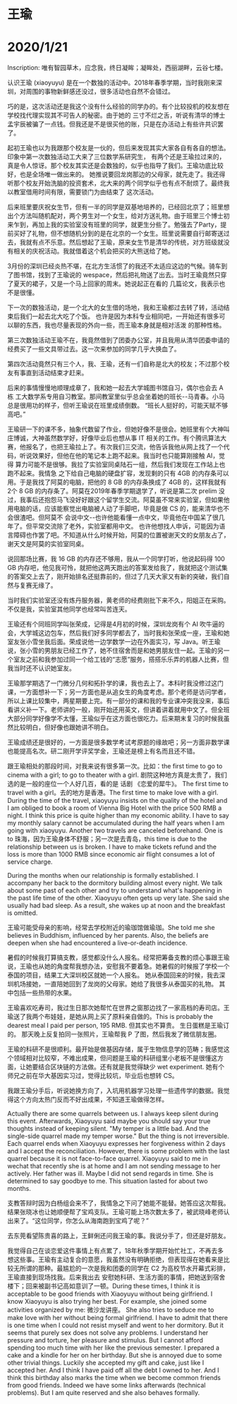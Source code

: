 # 王瑜
# 2020/1/21
Inscription: 唯有智园草木，应念我，终日凝眸；凝眸处，西丽湖畔，云谷七楼。

认识王瑜 (xiaoyuyu) 是在一个数独的活动中。2018年春季学期，当时我刚来深圳，对周围的事物新鲜感还没过，很多活动也自然不会错过。

巧的是，这次活动还是我这个没有什么经验的同学办的。有个比较投机的校友想在学校找代理实现其不可告人的秘密。由于她的
三寸不烂之舌，听说有清华的博士孟宇辰被骗了一点钱。但我还是不是很买他的账，只是在办活动上有些许共识罢了。

起初王瑜也以为我跟那个校友是一伙的，但后来发现其实大家各自有各自的想法。印象中第一次数独活动工大来了三位数学系研究生，
有两个还是王瑜拉过来的，真是令人惊讶。那个校友其实还是会数独的，似乎也指导了我们。王瑜功底比较好，也是全场唯一做出来的。
她推说要回龙岗那边的父母家，就先走了。我还得听那个校友开始洗脑的投资套术，北大来的两个同学似乎也有点不耐烦了。最终我以教室借用时间有限，需要锁门为由结束了
这次活动。

后来班里要庆祝女生节，但有一半的同学是双基地培养的，已经回北京了；班里想出个方法叫随机配对，两个男生对一个女生，给对方送礼物。由于班里三个博士初来乍到，再加上我的实验室没有班里的同学，就更生分些了。勉强去了Party，提前买好了礼物，但不想随机分到的是在北京的一个女生。班里说需要自行邮寄送过去，我就有点不乐意。然后想起了王瑜，原来女生节是清华的传统，对方班级就没有相关的庆祝活动。我就借着这个机会把买的大熊送给了她。

3月份的深圳已经炎热不堪，在北方生活惯了的我还不太适应这边的气候。骑车到了图书馆，找到了王瑜说的 wespace，然后把礼物送了出去。当时王瑜竟然只穿了夏天的裙子，又是一个马上回家的周末。她说起正在看的
几篇论文，我表示也不是很懂。

下一次的数独活动，是一个北大的女生借的场地，我和王瑜都过去转了转，活动结束后我们一起去北大吃了个饭。
也许是因为本科专业相同吧，一开始还有很多可以聊的东西，我也尽量表现的外向一些，而王瑜本身就是相对活泼
的那种性格。

第三次数独活动王瑜不在，我竟然借到了团委办公室，并且我用从清华团委申请的经费买了一些文具带过去。这一次来参加的同学几乎大换血了。

第四次活动竟然只有三个人，我、王瑜，还有一们自称是北大的校友；不过那个校友有事直到活动结束才赶来。

后来的事情慢慢地顺理成章了，我和她一起去大学城图书馆自习，偶尔也会去 A 栋 工大数学系专用自习教室。那间教室里似乎总会坐着她的班长--马青春。小马总是很用功的样子，但听王瑜说在班里成绩倒数。
“班长人挺好的，可能天赋不够高吧。”

王瑜研一下的课不多，抽象代数留了作业，但她好像不是很会。她班里有个大神叫庄博诚，大神虽然数学好，好像毕业后也想从事 IT 相关的工作。有个腾讯算法大赛，他报名了，也把王瑜拉上了。有次我们三交流，他告诉我他从网上找了一个代码，听说效果好，但他在他的笔记本上跑不起来。我当时也只能算刚接触 AI，觉得
算力可能不是很够。我拉了实验室同桌陆石一组，然后我们发现在工作站上也跑不起来。我情急
之下给自己电脑的硬盘扩容，发现剩的只有 4GB 的内存条可以用。于是我找了阿莫的电脑，把他的 8 GB
的内存条换成了 4GB 的，这样我就有 2个 8 GB 的内存条了。阿莫在2019年春季学期退学了，听说是第二次 prelim 没过，我事后还抱怨马飞没好好跟这个留学生交流。阿莫虽不常来实验室，但如果他
用电脑的话，应该能察觉出电脑被人动了手脚吧，毕竟是做 CS 的，能来清华也不会很渣吧。但阿莫不
会说中文--也许他能看懂一点中文，毕竟他在中国呆了很几年了。但平常交流除了老外，实验室都用中文。
也许他想找人申诉，可能因为语言障碍也作罢了吧。不知道从什么时候开始，阿莫的位置被谢天文的女朋友占了，谢天文是阿莫的实验室同桌。

说回那场比赛，我 16 GB 的内存还不够用，我从一个同学打听，他说起码得 100 GB 内存吧，他见我可怜，就把他这两天跑出的答案发给我了，我就把这个测试集的答案交上去了，刚开始排名还挺靠前的，但过了几天大家又有新的突破，我们自然与复赛无缘了。

当时我们实验室还没有炼丹服务器，黄老师的经费刚批下来不久，阳姐正在采购。不仅是我，实验室其他同学也经常叫苦连天。

王瑜还有个同班同学叫张荣成，记得是4月初的时候，深圳龙岗有个 AI 吹牛逼的会，大学城这边包车，然后我们好多同学都去了，当时我和张荣成一座，王瑜和她室友张小雪坐我后面。荣成说他一边学数学一边在外面实习，写 Java。听王瑜说，张小雪的男朋友已经工作了，她不住宿舍而是和她男朋友住一起。王瑜的另一个室友之前和我参加过同一个给工钱的“志愿”服务，搭搭乐乐弄的机器人比赛，但我当时还不认识她室友。

王瑜那学期选了一门微分几何和拓扑学的课，我也去上了。本科时我没修过这门课，一方面想补一下；另一方面也是从追女生的角度考虑。那个老师是访问学者，所以上课比较集中，两星期要上完。有一部分的课和我的专业课冲突我没来，事后看讲义补一下。老师讲的一般，刚开始还用英文，但讲着讲着就用中文了。但全班大部分同学好像学不太懂，王瑜似乎在这方面也很吃力。后来期末复习的时候我虽然比较明白，但好像也跟她讲不明白。

王瑜成绩还是很好的，一方面是很多数学考试考原题的缘故吧；另一方面非数学课也能提高名次。研二刚开学评奖学金，王瑜还是榜上有名而且还不错。

跟王瑜相处的那段时间，对我来说有很多第一次。比如：the first time to go to cinema with a girl; to go to theater with a girl. 剧院这种地方真是太贵了，我们选的是一般的座位一个人好几百，看的是 话剧 《恋爱的犀牛》。 The first time to travel with a girl。去的地方是香港。The first time to make love with a girl. During the time of the travel, xiaoyuyu insists on the quality of the hotel and I am obliged to book a room of Vienna Big Hotel with the price 500 RMB a night. I think this price is quite higher than my economic ability. I have to say my monthly salary cannot be accumulated during the half years when I am going with xiaoyuyu. Another two travels are canceled beforehand. One is to 珠海，因为王瑜身体不舒服；另一次是去青岛，this time is due to the relationship between us is broken. I have to make tickets refund and the loss is more than 1000 RMB since economic air flight consumes a lot of service charge. 

During the months when our relationship is formally established. I accompany her back to the dormitory building almost every night. We talk about some past of each other and try to understand what's happening in the past life time of the other. Xiaoyuyu often gets up very late. She said she usually had bad sleep. As a result, she wakes up at noon and the breakfast is omitted.

王瑜可能受母亲的影响，经常去学校附近的瑜珈馆做瑜珈。She told me she believes in Buddhism, influenced by her parents. Also, the beliefs are deepen when she had encountered a live-or-death incidence.

暑假的时候我打算搞支教，感觉都没什么人报名。经常把筹备支教的烦心事跟王瑜说，王瑜也从她的角度帮我想办法，安慰我不要着急。她暑假的时候报了学校一个泰国的项目，结果工大深圳校区就她一个人报名。
她从泰国回来的时候，我去深圳机场接她，一直陪她回到了龙岗的父母家。她给了我很多从泰国买的礼物。
其中包括一些热带的水果。

王瑜喜欢吃寿司，我过生日那次她帮忙在世界之窗那边找了一家高档的寿司店。王瑜送了我两个布娃娃，是她从网上买了原料亲自做的。This is probably the dearest meal I paid per person, 195 RMB. 但其实也不算贵。 生日蛋糕是王瑜订的。
那天晚上反复拍同一张照片，王瑜帮我 P 了图，然后我发了微信朋友圈。

王瑜的科研不是很顺利。最开始是做基因存储，属于生物信息学的范畴；我感觉这个领域相对比较窄，不难出成果，但问题是王瑜的科研组里小老板不是很懂这方面，让她要结合区块链的方法做。还有就是我觉得缺少 wet experiment. 她有个师兄之前在华大基因实习过，觉得比较坑，毕业后也想转 CS。

我跟王瑜分手后，听说她换方向了，入坑用机器学习处理一些遗传学的数据。我觉得这个方向太热门反而不好出成果，不知道王瑜做得怎样。

Actually there are some quarrels between us. I always keep silent during this event. Afterwards, Xiaoyuyu said maybe you should say your true thoughts instead of keeping silent. "My temper is a little bad. And the single-side quarrel made my temper worse." But the thing is not irreversible. Each quarrel ends when Xiaoyuyu expresses her forgiveness within 2 days and I accept the reconciliation. However, there is some problem with the last quarrel because it is not face-to-face quarrel. Xiaoyuyu said to me in wechat that recently she is at home and I am not sending message to her actively. Her father was ill. Maybe I did not send regards in time. She is determined to say goodbye to me. This situation lasted for about two months.


支教答辩时因为白杨组会来不了，我情急之下问了她能不能替。她答应这次帮我。结果张晓冰也让她顺便帮了宝鸡支队。王瑜可能上场次数太多了，被武晓峰老师认出来了。“这位同学，你怎么从海南跑到宝鸡了呢？”

去东莞看望陈贵喜的路上，王鲜俐还问我王瑜的事。我说分手了，但还是好朋友。

我觉得自己在谈恋爱这件事情上有点累了，18年秋季学期开始忙社工，不再去多想这些事。王瑜有主动复合的意愿，我虽然没有明确拒绝，但表现得在她看来是比较无所谓的那种。最尴尬的一次是我和团委的同学在 C2 为高校节水开幕式彩排，王瑜直接到现场找我。后来我出去
安慰她科研、生活方面的事情，把她送到宿舍楼下；回来被副书记高如意训了一顿。During these times, I think it is acceptable to be good friends with Xiaoyuyu without being girlfriend. I know Xiaoyuyu is also trying her best. For example, she joined some activities organized by me: 微沙龙讲座。 She also tries to seduce me to make love with her without being formal girlfriend. I have to admit that there is one time when I could not resist myself and went to her dormitory. But it seems that purely sex does not solve any problems. I understand her pressure and torture, her pleasure and stimulus. But I cannot afford spending too much time with her like the previous semester. I prepared a cake and a kindle for her on her birthday. But she is annoyed due to some other trivial things.
Luckily she accepted my gift and cake, just like I accepted her. And I think I have paid off all the debt I owned to her. And I think this birthday also marks the time when we become common friends from good friends. Indeed we have
some links afterwards (technical problems). But I am quite reserved and she also behaves formally.

